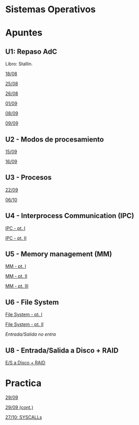 # Sistemas Operativos

# Apuntes

## U1: Repaso AdC

Libro: Stallin.

[18/08](Sistemas%20Operativos%2013a0eab6256d46f29fb9eed627e61366/18%2008%206416bdfcf84b4c0cb2d2fb20bbd494fb.md)

[25/08](Sistemas%20Operativos%2013a0eab6256d46f29fb9eed627e61366/25%2008%20e86332293d2a4a439f0ae8d2713e71b3.md)

[26/08](Sistemas%20Operativos%2013a0eab6256d46f29fb9eed627e61366/26%2008%2038b4b6d088ef495992c2246f1f587101.md)

[01/09](Sistemas%20Operativos%2013a0eab6256d46f29fb9eed627e61366/01%2009%20800b25effc9c450e964de3b5c397f082.md)

[08/09](Sistemas%20Operativos%2013a0eab6256d46f29fb9eed627e61366/08%2009%208c41b07705124814945e4043480bf7be.md)

[09/09](Sistemas%20Operativos%2013a0eab6256d46f29fb9eed627e61366/09%2009%2064f366919c4f4196a7345486cffb0841.md)

## U2 - Modos de procesamiento

[15/09](Sistemas%20Operativos%2013a0eab6256d46f29fb9eed627e61366/15%2009%20272867478c1b4aebb4bc07ee7c41606c.md)

[16/09](Sistemas%20Operativos%2013a0eab6256d46f29fb9eed627e61366/16%2009%20f2ea1a49505f4775abe1d143f3071148.md)

## U3 - Procesos

[22/09](Sistemas%20Operativos%2013a0eab6256d46f29fb9eed627e61366/22%2009%200f8f6d4e35ac4aa494582c07150c1eb5.md)

[06/10](Sistemas%20Operativos%2013a0eab6256d46f29fb9eed627e61366/06%2010%20174a7a36fe5e4819bc67e4c4b8565ac2.md)

## U4 - Interprocess Communication (IPC)

[IPC - pt. I](Sistemas%20Operativos%2013a0eab6256d46f29fb9eed627e61366/IPC%20-%20pt%20I%2007de56564a9041c488d9ea7a295ba55d.md)

[IPC - pt. II](Sistemas%20Operativos%2013a0eab6256d46f29fb9eed627e61366/IPC%20-%20pt%20II%205b76fcbe25b343fe872c0f3e7c12b15e.md)

## U5 - Memory management (MM)

[MM - pt. I](Sistemas%20Operativos%2013a0eab6256d46f29fb9eed627e61366/MM%20-%20pt%20I%2076f5574a96124ccfa39e8fcc2e5532b5.md)

[MM - pt. II](Sistemas%20Operativos%2013a0eab6256d46f29fb9eed627e61366/MM%20-%20pt%20II%20579721a5e4d448f29cc7f7b468eb8927.md)

[MM - pt. III](Sistemas%20Operativos%2013a0eab6256d46f29fb9eed627e61366/MM%20-%20pt%20III%203281c582d5694e4387619af071059ac2.md)

## U6 - File System

[File System - pt. I](Sistemas%20Operativos%2013a0eab6256d46f29fb9eed627e61366/File%20System%20-%20pt%20I%2066ec994a12634bdd9824a6c7ba7f512a.md)

[File System - pt. II](Sistemas%20Operativos%2013a0eab6256d46f29fb9eed627e61366/File%20System%20-%20pt%20II%20051269a506584fd1abf36d3701160a76.md)

*Entrada/Salida no entra*

## U8 - Entrada/Salida a Disco + RAID

[E/S a Disco + RAID](Sistemas%20Operativos%2013a0eab6256d46f29fb9eed627e61366/E%20S%20a%20Disco%20+%20RAID%20820f57fd518a4cd1b20e6bb880547c4a.md)

# Practica

[29/09](Sistemas%20Operativos%2013a0eab6256d46f29fb9eed627e61366/29%2009%20215968fbcb3444d68635667cedad9e3e.md)

[29/09 (cont.)](Sistemas%20Operativos%2013a0eab6256d46f29fb9eed627e61366/29%2009%20(cont%20)%2080e07e5bf19c444fb25f8aafe1ed1334.md)

[27/10: SYSCALLs](Sistemas%20Operativos%2013a0eab6256d46f29fb9eed627e61366/27%2010%20SYSCALLs%20e976d687568f4f828107fc8f7a1a87dd.md)